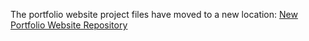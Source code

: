 The portfolio website project files have moved to a new location: [New Portfolio Website Repository](https://github.com/[YourUsername]/[NewRepositoryName])
